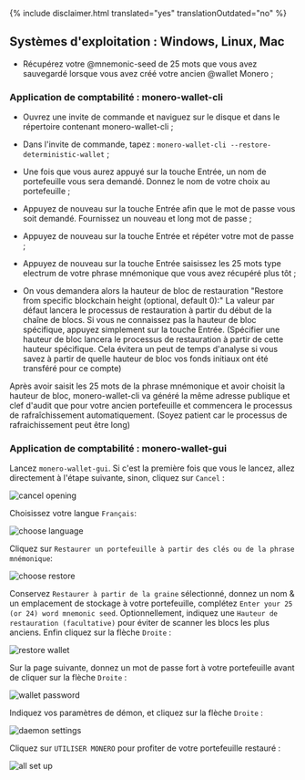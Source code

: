 {% include disclaimer.html translated="yes" translationOutdated="no" %}

## Systèmes d'exploitation : Windows, Linux, Mac

- Récupérez votre @mnemonic-seed de 25 mots que vous avez sauvegardé lorsque vous avez créé votre ancien @wallet Monero ;

### Application de comptabilité :  monero-wallet-cli

- Ouvrez une invite de commande et naviguez sur le disque et dans le répertoire contenant monero-wallet-cli ;

- Dans l'invite de commande, tapez :  `monero-wallet-cli --restore-deterministic-wallet` ;

- Une fois que vous aurez appuyé sur la touche Entrée, un nom de portefeuille vous sera demandé. Donnez le nom de votre choix au portefeuille ;

- Appuyez de nouveau sur la touche Entrée afin que le mot de passe vous soit demandé. Fournissez un nouveau et long mot de passe ;

- Appuyez de nouveau sur la touche Entrée et répéter votre mot de passe ;

- Appuyez de nouveau sur la touche Entrée saisissez les 25 mots type electrum de votre phrase mnémonique que vous avez récupéré plus tôt ;

- On vous demandera alors la hauteur de bloc de restauration "Restore from specific blockchain height (optional, default 0):" La valeur par défaut lancera le processus de restauration à partir du début de la chaîne de blocs. Si vous ne connaissez pas la hauteur de bloc spécifique, appuyez simplement sur la touche Entrée. (Spécifier une hauteur de bloc lancera le processus de restauration à partir de cette hauteur spécifique. Cela évitera un peut de temps d'analyse si vous savez à partir de quelle hauteur de bloc vos fonds initiaux ont été transféré pour ce compte)

Après avoir saisit les 25 mots de la phrase mnémonique et avoir choisit la hauteur de bloc, monero-wallet-cli va généré la même adresse publique et clef d'audit que pour votre ancien portefeuille et commencera le processus de rafraîchissement automatiquement. (Soyez patient car le processus de rafraichissement peut être long)

### Application de comptabilité :  monero-wallet-gui

Lancez `monero-wallet-gui`. Si c'est la première fois que vous le lancez, allez directement à l'étape suivante, sinon, cliquez sur `Cancel` :

![cancel opening](png/restore_from_keys/cancel-opening.png)

Choisissez votre langue `Français`:

![choose language](png/restore_from_keys/choose-language.png)

Cliquez sur `Restaurer un portefeuille à partir des clés ou de la phrase mnémonique`:

![choose restore](png/restore_from_keys/choose-restore.png)

Conservez `Restaurer à partir de la graine` sélectionné, donnez un nom & un emplacement de stockage à votre portefeuille, complétez `Enter your 25 (or 24) word mnemonic seed`. Optionnellement, indiquez une `Hauteur de restauration (facultative)` pour éviter de scanner les blocs les plus anciens. Enfin cliquez sur la flèche `Droite` :

![restore wallet](png/restore_from_keys/restore-wallet.png)

Sur la page suivante, donnez un mot de passe fort à votre portefeuille avant de cliquer sur la flèche `Droite` :

![wallet password](png/restore_from_keys/wallet-password.png)

Indiquez vos paramètres de démon, et cliquez sur la flèche `Droite` :

![daemon settings](png/restore_from_keys/daemon-settings.png)

Cliquez sur `UTILISER MONERO` pour profiter de votre portefeuille restauré :

![all set up](png/restore_from_keys/all-set-up.png)

